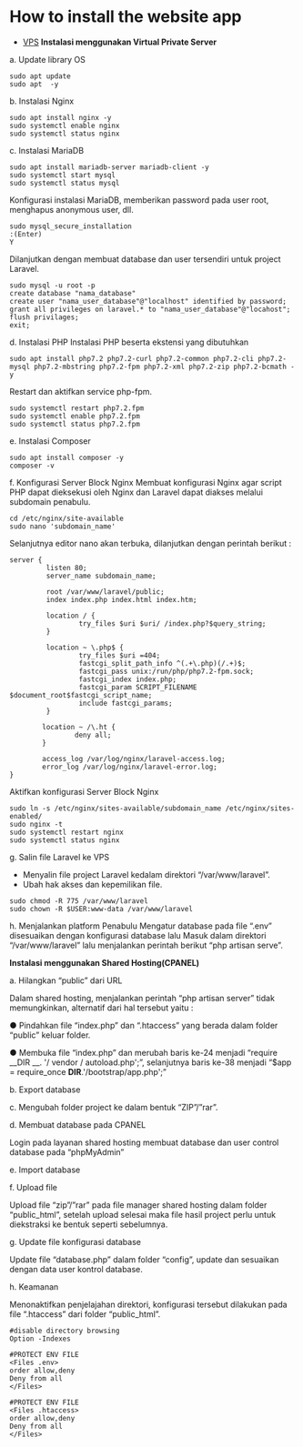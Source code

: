 # How to install the website app

* [VPS]()
**Instalasi menggunakan Virtual Private Server**

a.	Update library OS
```
sudo apt update
sudo apt  -y
```

b.	Instalasi Nginx
```
sudo apt install nginx -y
sudo systemctl enable nginx 
sudo systemctl status nginx 
```

c.	Instalasi MariaDB
```
sudo apt install mariadb-server mariadb-client -y
sudo systemctl start mysql
sudo systemctl status mysql
```
Konfigurasi instalasi MariaDB, memberikan password pada user root, menghapus anonymous user, dll.
```
sudo mysql_secure_installation
:(Enter)
Y
```
Dilanjutkan dengan membuat database dan user tersendiri untuk project Laravel.
```
sudo mysql -u root -p
create database "nama_database"
create user "nama_user_database"@"localhost" identified by password;
grant all privileges on laravel.* to "nama_user_database"@"locahost";
flush privilages;
exit;
```

d.	Instalasi PHP
Instalasi PHP beserta ekstensi yang dibutuhkan
```
sudo apt install php7.2 php7.2-curl php7.2-common php7.2-cli php7.2-mysql php7.2-mbstring php7.2-fpm php7.2-xml php7.2-zip php7.2-bcmath -y
```

Restart dan aktifkan service php-fpm.
```
sudo systemctl restart php7.2.fpm
sudo systemctl enable php7.2.fpm
sudo systemctl status php7.2.fpm
```

e.	Instalasi Composer
```
sudo apt install composer -y
composer -v
```

f.	Konfigurasi Server Block Nginx
Membuat konfigurasi Nginx agar script PHP dapat dieksekusi oleh Nginx dan Laravel dapat diakses melalui subdomain penabulu.
```
cd /etc/nginx/site-available
sudo nano 'subdomain_name'
```
Selanjutnya editor nano akan terbuka, dilanjutkan dengan perintah berikut :
```
server {
         listen 80;
         server_name subdomain_name;

         root /var/www/laravel/public;
         index index.php index.html index.htm;
 
         location / {
                 try_files $uri $uri/ /index.php?$query_string;
         }
 
         location ~ \.php$ {
                 try_files $uri =404;
                 fastcgi_split_path_info ^(.+\.php)(/.+)$;
                 fastcgi_pass unix:/run/php/php7.2-fpm.sock;
                 fastcgi_index index.php;
                 fastcgi_param SCRIPT_FILENAME $document_root$fastcgi_script_name;
                 include fastcgi_params;
         }

        location ~ /\.ht {
                deny all;
        }         

        access_log /var/log/nginx/laravel-access.log;
        error_log /var/log/nginx/laravel-error.log;
}

```

Aktifkan konfigurasi Server Block Nginx
```
sudo ln -s /etc/nginx/sites-available/subdomain_name /etc/nginx/sites-enabled/
sudo nginx -t
sudo systemctl restart nginx
sudo systemctl status nginx
```

g.	Salin file Laravel ke VPS
* Menyalin file project Laravel kedalam direktori “/var/www/laravel”.
* Ubah hak akses dan kepemilikan file.
```
sudo chmod -R 775 /var/www/laravel
sudo chown -R $USER:www-data /var/www/laravel
```

h.	Menjalankan platform Penabulu
Mengatur database pada file “.env” disesuaikan dengan konfigurasi database lalu Masuk dalam direktori “/var/www/laravel” lalu menjalankan perintah berikut
“php artisan serve”.


**Instalasi menggunakan Shared Hosting(CPANEL)**

a.	Hilangkan “public” dari URL

Dalam shared hosting, menjalankan perintah “php artisan server” tidak memungkinkan, alternatif dari hal tersebut yaitu :

●	Pindahkan file “index.php” dan “.htaccess” yang berada dalam folder “public” keluar folder.

●	Membuka file “index.php” dan merubah baris ke-24 menjadi “require __DIR __. '/ vendor / autoload.php';”, selanjutnya baris ke-38 menjadi “$app = require_once __DIR__.'/bootstrap/app.php';”


b.	Export database 

c.	Mengubah folder project ke dalam bentuk “ZIP”/”rar”.

d.	Membuat database pada CPANEL

Login pada layanan shared hosting membuat database dan user control database pada “phpMyAdmin”


e.	Import database

f.	Upload file

Upload file “zip”/”rar” pada file manager shared hosting dalam folder “public_html”, setelah upload selesai maka file hasil project perlu untuk diekstraksi ke bentuk seperti sebelumnya.


g.	Update file konfigurasi database

Update file “database.php” dalam folder “config”, update dan sesuaikan dengan data user kontrol database.


h.	Keamanan

Menonaktifkan penjelajahan direktori, konfigurasi tersebut dilakukan pada file “.htaccess” dari folder  “public_html”.
```
#disable directory browsing
Option -Indexes

#PROTECT ENV FILE
<Files .env>
order allow,deny
Deny from all
</Files>

#PROTECT ENV FILE
<Files .htaccess>
order allow,deny
Deny from all
</Files>
```
